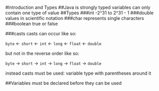 #Introduction and Types
##Java is strongly typed
variables can only contain one type of value
##Types
###int
-2^31 to 2^31 - 1
###double
values in scientific notation
###char
represents single characters
###boolean
true or false

###casts
casts can occur like so:

`byte` <- `short` <- `int` <- `long` <- `float` <- `double`

but not in the reverse order like so:

`byte` -> `short` -> `int` -> `long` -> `float` -> `double`

instead casts must be used: variable type with parentheses around it<br/>

##Variables
must be declared before they can be used
